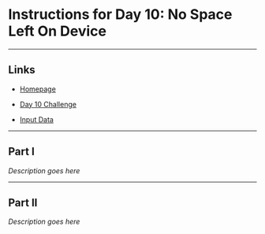 # Instructions for Day 10: No Space Left On Device

---

## Links

- [Homepage](https://adventofcode.com/2022)

- [Day 10 Challenge](https://adventofcode.com/2022/day/10)

- [Input Data](https://adventofcode.com/2022/day/10/input)

---

## Part I

*Description goes here*

---

## Part II 

*Description goes here*
